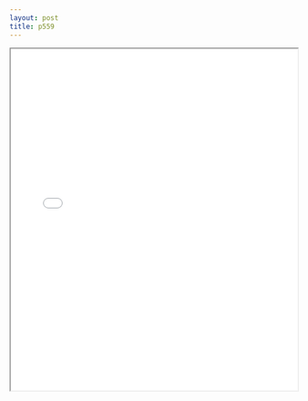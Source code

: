 ```yaml
---
layout: post
title: p559
---
```


<div class="pdf-container">
<iframe src="/ea/assets/pdfs/misc/p559.pdf" height="600" width="100%" allowFullScreen="true"></iframe>
</div>


